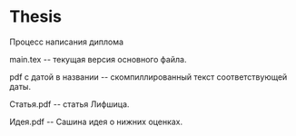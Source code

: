 # Thesis
Процесс написания диплома

main.tex -- текущая версия основного файла.

pdf с датой в названии -- скомпиллированный текст соответствующей даты.

Статья.pdf -- статья Лифшица.

Идея.pdf -- Сашина идея о нижних оценках.
